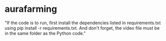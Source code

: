 # aurafarming
"If the code is to run, first install the dependencies listed in requirements.txt using pip install -r requirements.txt.
And don't forget, the video file must be in the same folder as the Python code."
